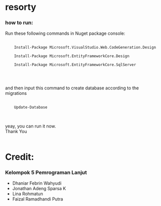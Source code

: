 # resorty

### how to run:<br>
Run these following commands in Nuget package console:<br>

<pre>
  <code>
    Install-Package Microsoft.VisualStudio.Web.CodeGeneration.Design<br>
    Install-Package Microsoft.EntityFrameworkCore.Design <br>
    Install-Package Microsoft.EntityFrameworkCore.SqlServer <br>
  </code>
</pre>

<br>
and then input this command to create database according to the migrations

<pre>
  <code>
    Update-Database
  </code>
</pre>

<br>
yeay, you can run it now.<br>
Thank You<br><br>

# Credit:<br>
### Kelompok 5 Pemrograman Lanjut<br>
<ul>
  <li>Dhaniar Febrin Wahyudi</li>
  <li>Jonathan Adeng Sparsa K</li>
  <li>Lina Rohmatun</li>
  <li>Faizal Ramadhandi Putra</li>
</ul>
